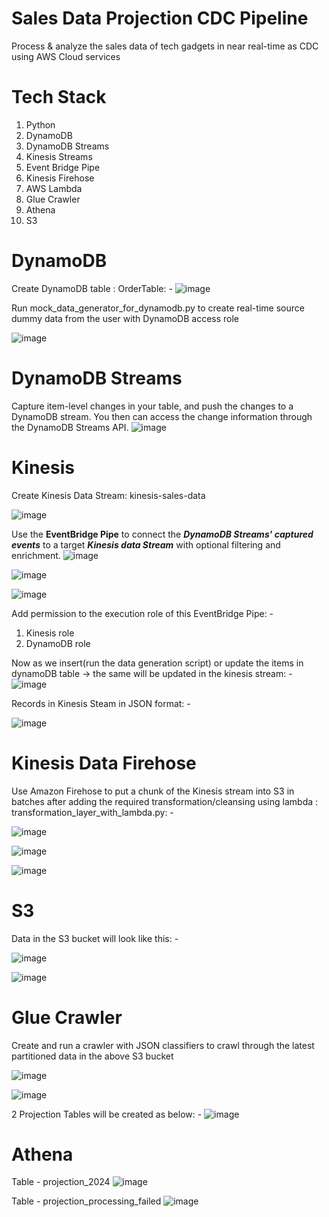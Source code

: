 # Sales Data Projection CDC Pipeline

Process & analyze the sales data of tech gadgets in near real-time as CDC using AWS Cloud services

# Tech Stack
1. Python
2. DynamoDB
3. DynamoDB Streams
4. Kinesis Streams
5. Event Bridge Pipe
6. Kinesis Firehose
7. AWS Lambda
8. Glue Crawler
9. Athena
10. S3

# DynamoDB
Create DynamoDB table : OrderTable: -
![image](https://github.com/user-attachments/assets/49742527-fe69-4414-b104-36d4244c28c4)


Run mock_data_generator_for_dynamodb.py to create real-time source dummy data from the user with DynamoDB access role

![image](https://github.com/user-attachments/assets/0bb5723a-c59d-4cc6-8ecf-d9da92c90331)


# DynamoDB Streams
Capture item-level changes in your table, and push the changes to a DynamoDB stream. You then can access the change information through the DynamoDB Streams API.
![image](https://github.com/user-attachments/assets/f89f7719-a826-48b2-a10b-0848564e1932)

# Kinesis
Create Kinesis Data Stream: kinesis-sales-data

![image](https://github.com/user-attachments/assets/5ac032ed-ab8e-4029-94b6-6d9b78a87156)


Use the **EventBridge Pipe** to connect the _**DynamoDB Streams' captured events**_ to a target _**Kinesis data Stream**_ with optional filtering and enrichment.
![image](https://github.com/user-attachments/assets/75a98d54-62f4-4852-a18c-f1af99592da4)

![image](https://github.com/user-attachments/assets/e6631342-0221-42c0-9097-6cf009725dae)

![image](https://github.com/user-attachments/assets/90a42ced-d386-4748-840f-6c4e4fdad397)

Add permission to the execution role of this EventBridge Pipe: -
1.	Kinesis role
2.	DynamoDB role


Now as we insert(run the data generation script) or update the items in dynamoDB table -> the same will be updated in the kinesis stream: -
![image](https://github.com/user-attachments/assets/e6949a6f-e96c-4ba2-90bd-f727891d94bb)

Records in Kinesis Steam in JSON format: -

![image](https://github.com/user-attachments/assets/657c2b10-e765-46ee-a950-e12104e4a300)

# Kinesis Data Firehose
Use Amazon Firehose to put a chunk of the Kinesis stream into S3 in batches after adding the required transformation/cleansing using lambda : transformation_layer_with_lambda.py: -

![image](https://github.com/user-attachments/assets/e130ae87-fe2c-458b-87ab-14f13ae3512f)


![image](https://github.com/user-attachments/assets/747b422b-ef44-40f8-a082-7146d9c9388e)


![image](https://github.com/user-attachments/assets/81a460b1-d98f-4bac-b104-5423822762ae)


# S3
Data in the S3 bucket will look like this: -

![image](https://github.com/user-attachments/assets/0cb65c75-40d3-4f94-932a-ffdc1a094515)

![image](https://github.com/user-attachments/assets/59f44035-a7c3-416e-915f-4d65a6f46542)


# Glue Crawler
Create and run a crawler with JSON classifiers to crawl through the latest partitioned data in the above S3 bucket

![image](https://github.com/user-attachments/assets/a9ff6db0-84af-40f7-8fb3-844d780a65fc)

![image](https://github.com/user-attachments/assets/d133d4b8-c757-415f-906d-406e47903def)

2 Projection Tables will be created as below: -
![image](https://github.com/user-attachments/assets/133673fb-804c-4cf0-a626-650b8ef1076d)

# Athena

Table - projection_2024
![image](https://github.com/user-attachments/assets/0b26f625-9f4e-401a-8c49-1cbe17e40e16)

Table - projection_processing_failed
![image](https://github.com/user-attachments/assets/3bb53f18-2eba-47f3-a4c6-6a765ab3fa4b)
